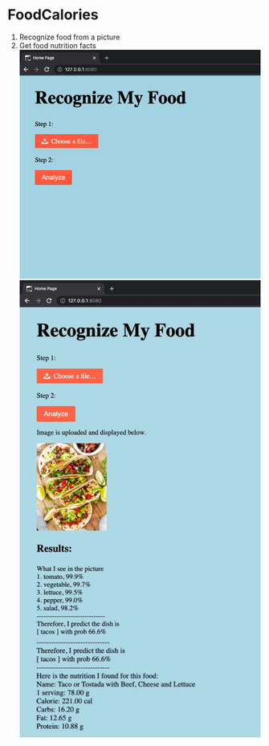 # FoodCalories

1. Recognize food from a picture
2. Get food nutrition facts
![](./img/2.PNG)
![](./img/1.JPG)
